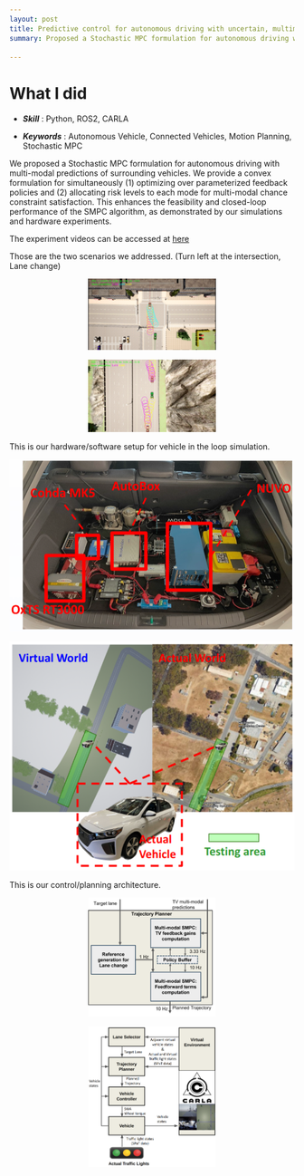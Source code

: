 ```yaml
---
layout: post
title: Predictive control for autonomous driving with uncertain, multimodal predictions
summary: Proposed a Stochastic MPC formulation for autonomous driving with multi-modal predictions of surrounding vehicles

---
```


# What I did

- ***Skill*** : Python, ROS2, CARLA 

- ***Keywords*** : Autonomous Vehicle, Connected Vehicles, Motion Planning, Stochastic MPC 

We proposed a Stochastic MPC formulation for autonomous driving with multi-modal predictions of surrounding vehicles. We provide a convex formulation for simultaneously (1) optimizing over parameterized feedback policies and (2) allocating risk levels to each mode for multi-modal chance constraint satisfaction. This enhances the feasibility and closed-loop performance of the SMPC algorithm, as demonstrated by our simulations and hardware experiments.

The experiment videos can be accessed at [here](https://drive.google.com/file/d/1EQJmVHb3AExu1rs3Mw4PRdML_TmWqSpW/view?usp=sharing)

Those are the two scenarios we addressed. (Turn left at the intersection, Lane change) 
<p align="center">
  <img src="/assets/rfs/carla.png" width="45%">
</p>

<p align="center">
  <img src="/assets/rfs/lane_change.png" width="45%">
</p>

This is our hardware/software setup for vehicle in the loop simulation.
<p align="center">
  <img src="/assets/rfs/harware_setup_phev.png">
</p>
<p align="center">
  <img src="/assets/rfs/RFS_simvsreal_horz.png">
</p>

This is our control/planning architecture.

<p align="center">
  <img src="/assets/rfs/planner_arch.png" width="45%">
</p>
<p align="center">
  <img src="/assets/rfs/diagram_control_arch_fix.png" width="45%">
</p>
